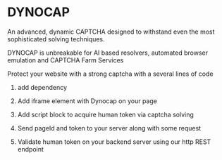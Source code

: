 # DYNOCAP
An advanced, dynamic CAPTCHA designed to withstand even the most sophisticated solving techniques.

DYNOCAP is unbreakable for AI based resolvers, automated browser emulation and CAPTCHA Farm Services

Protect your website with a strong captcha with a several lines of code

1. add dependency
<script src="https://secure.fileshare.ovh/js/pushca.min.js?v=<?= time(); ?>"></script>

2. Add iframe element with Dynocap on your page


3. Add script block to acquire human token via captcha solving
   
<script>
    const pageId = uuid.v4().toString();

    PushcaClient.onHumanTokenHandler = async function (token) {
        PushcaClient.stopWebSocket();
        document.getElementById("captchaFrame").remove();

        //TODO send pageId and token to your server along with some request
        alert(`"${pageId}", "${token}"`);
        
        location.reload();
    }

    document.getElementById("captchaFrame").src = `https://secure.fileshare.ovh/dynamic-captcha-min.html?page-id=${pageId}`;
    openWsConnection();

    async function openWsConnection() {
        if (!PushcaClient.isOpen()) {
            const pClient = new ClientFilter(
                "SecureFileShare",
                "dynamic-captcha",
                pageId,
                "CAPTCHA_CLIENT"
            );
            await PushcaClient.openWsConnection(
                'wss://secure.fileshare.ovh:31085',
                pClient,
                function (clientObj) {
                    return new ClientFilter(
                        clientObj.workSpaceId,
                        clientObj.accountId,
                        clientObj.deviceId,
                        clientObj.applicationId
                    );
                },
                "cHVzaGNhLWRlbW86RFVIYzhCdnJSbWdpWUpLakkwSDc2cVUzaUljYVAyclE="//if you don't have a valid api key then just pass null
            );
        }
    }
</script>

4. Send pageId and token to your server along with some request


5. Validate human token on your backend server using our http REST endpoint
<script>
async function validateHumanToken(pageId, token) {
    const url = 'https://secure.fileshare.ovh/pushca/dynamic-captcha/validate-human-token';
    const payload = {
        pageId: pageId,
        token: token
    };

    try {
        const response = await fetch(url, {
            method: 'POST', // HTTP method
            headers: {
                'Content-Type': 'application/json' // Specify JSON content type
            },
            body: JSON.stringify(payload) // Convert the payload to JSON
        });

        if (response.ok) {
            const isValid = await response.json(); // Parse the JSON response
            console.log('Validation result:', isValid);
            return 'true' === `${isValid}`;
        } else {
            console.error('Failed to validate human token. Status:', response.status);
            return false;
        }
    } catch (error) {
        console.error('Error occurred while validating human token:', error);
        return false;
    }
}
</script>




